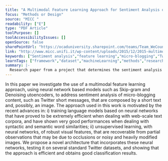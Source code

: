 ```yaml
---
title: "A Multimodal Feature Learning Approach for Sentiment Analysis of Social Network Multimedia"
focus: "Methods or Design"
source: "MICC "
readability: ["E"]
type: "PDF Article"
toolPurpose: []
toolAccessibilityIssues: []
openSource: false
sharePointUrl: "https://ocaduniversity.sharepoint.com/teams/Team_WeCount/Shared%20Documents/Resources%20and%20Tools/Literature%20(curated)/A%20Multimodal%20Feature%20Learning%20Approach%20for%20Sentiment%20Analysis.pdf"
link: "http://www.micc.unifi.it/wp-content/uploads/2015/12/2015-multimodal-feature-learning.pdf"
keywords: ["Sentiment analysis","feature learning","micro-blogging","Twitter"]
learnTags: ["framework","dataset","machineLearning","methods","researchCentre"]
summary: |-
  Research paper from a project that determines the sentiment analysis of Twitter data sets using a multimodal feature learning approach.
---
```

In this paper we investigate the use of a multimodal feature learning approach, using neural network based models such as Skip-gram and Denoising utoencoders, to address sentiment analysis of micro-blogging content, such as Twitter short messages, that are composed by a short text and, possibly, an image.
The approach used in this work is motivated by the recent advances in: i) training language models based on neural networks that have proved to be extremely efficient when dealing with web-scale text corpora, and have shown very good performances when dealing with syntactic and semantic word similarities; ii) unsupervised learning, with neural networks, of robust visual features, that are recoverable from partial observations that may be due to occlusions or noisy and heavily modified images.
We propose a novel architecture that incorporates these neural networks, testing it on several standard Twitter datasets, and showing that the approach is efficient and obtains good classification results.
